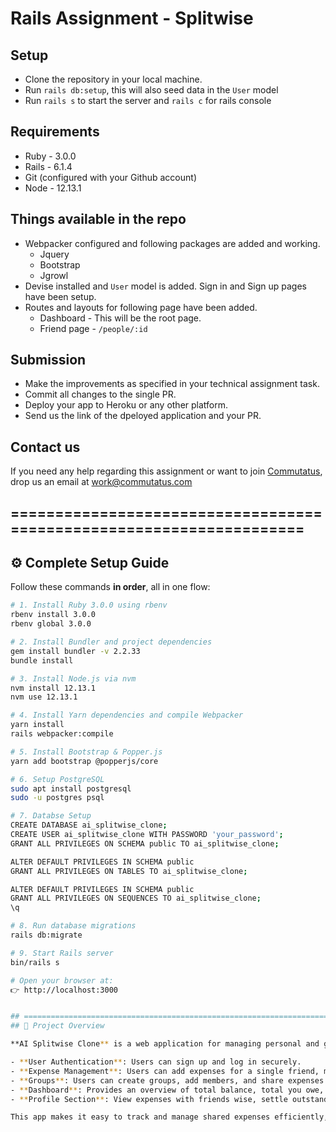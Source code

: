 # Rails Assignment - Splitwise

## Setup
- Clone the repository in your local machine.
- Run `rails db:setup`, this will also seed data in the `User` model
- Run `rails s` to start the server and `rails c` for rails console

## Requirements

- Ruby - 3.0.0
- Rails - 6.1.4
- Git (configured with your Github account)
- Node - 12.13.1


## Things available in the repo
- Webpacker configured and following packages are added and working.
  - Jquery
  - Bootstrap
  - Jgrowl
- Devise installed and `User` model is added. Sign in and Sign up pages have been setup.
- Routes and layouts for following page have been added.
  - Dashboard - This will be the root page.
  - Friend page - `/people/:id`


## Submission
- Make the improvements as specified in your technical assignment task.
- Commit all changes to the single PR.
- Deploy your app to Heroku or any other platform.
- Send us the link of the dpeloyed application and your PR.


## Contact us
If you need any help regarding this assignment or want to join [Commutatus](https://www.commutatus.com/), drop us an email at work@commutatus.com


## ====================================================================
## ⚙️ Complete Setup Guide

Follow these commands **in order**, all in one flow:

```bash
# 1. Install Ruby 3.0.0 using rbenv
rbenv install 3.0.0
rbenv global 3.0.0

# 2. Install Bundler and project dependencies
gem install bundler -v 2.2.33
bundle install

# 3. Install Node.js via nvm
nvm install 12.13.1
nvm use 12.13.1

# 4. Install Yarn dependencies and compile Webpacker
yarn install
rails webpacker:compile

# 5. Install Bootstrap & Popper.js
yarn add bootstrap @popperjs/core

# 6. Setup PostgreSQL
sudo apt install postgresql
sudo -u postgres psql

# 7. Databse Setup
CREATE DATABASE ai_splitwise_clone;
CREATE USER ai_splitwise_clone WITH PASSWORD 'your_password';
GRANT ALL PRIVILEGES ON SCHEMA public TO ai_splitwise_clone;

ALTER DEFAULT PRIVILEGES IN SCHEMA public
GRANT ALL PRIVILEGES ON TABLES TO ai_splitwise_clone;

ALTER DEFAULT PRIVILEGES IN SCHEMA public
GRANT ALL PRIVILEGES ON SEQUENCES TO ai_splitwise_clone;
\q

# 8. Run database migrations
rails db:migrate

# 9. Start Rails server
bin/rails s

# Open your browser at:
👉 http://localhost:3000


## =======================================================================
## 📝 Project Overview

**AI Splitwise Clone** is a web application for managing personal and group expenses. Key features include:

- **User Authentication**: Users can sign up and log in securely.  
- **Expense Management**: Users can add expenses for a single friend, multiple friends, or within a group. Each expense can include description, amount, tax, tip, and custom splits.  
- **Groups**: Users can create groups, add members, and share expenses within the group.  
- **Dashboard**: Provides an overview of total balance, total you owe, total owed to you, friends list with their respective amounts, and recent friends’ expenses.  
- **Profile Section**: View expenses with friends wise, settle outstanding amounts, and manage groups.  

This app makes it easy to track and manage shared expenses efficiently, keeping balances and settlements transparent for all users.
